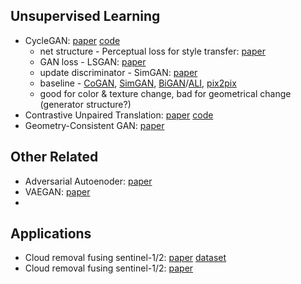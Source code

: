 ## Unsupervised Learning

* CycleGAN: [paper](https://openaccess.thecvf.com/content_ICCV_2017/papers/Zhu_Unpaired_Image-To-Image_Translation_ICCV_2017_paper.pdf) [code](https://github.com/junyanz/pytorch-CycleGAN-and-pix2pix)
  * net structure - Perceptual loss for style transfer: [paper](https://arxiv.org/pdf/1603.08155.pdf%7C)
  * GAN loss - LSGAN: [paper](https://openaccess.thecvf.com/content_ICCV_2017/papers/Mao_Least_Squares_Generative_ICCV_2017_paper.pdf)
  * update discriminator - SimGAN: [paper](https://openaccess.thecvf.com/content_cvpr_2017/papers/Shrivastava_Learning_From_Simulated_CVPR_2017_paper.pdf)
  * baseline - [CoGAN](https://arxiv.org/pdf/1606.07536.pdf), [SimGAN](https://openaccess.thecvf.com/content_cvpr_2017/papers/Shrivastava_Learning_From_Simulated_CVPR_2017_paper.pdf), [BiGAN](https://arxiv.org/pdf/1605.09782.pdf)/[ALI](https://arxiv.org/pdf/1606.00704.pdf), [pix2pix](https://openaccess.thecvf.com/content_cvpr_2017/papers/Isola_Image-To-Image_Translation_With_CVPR_2017_paper.pdf)
  * good for color & texture change, bad for geometrical change (generator structure?)
* Contrastive Unpaired Translation: [paper](https://arxiv.org/abs/2007.15651) [code](https://github.com/taesungp/contrastive-unpaired-translation)
* Geometry-Consistent GAN: [paper](https://openaccess.thecvf.com/content_CVPR_2019/papers/Fu_Geometry-Consistent_Generative_Adversarial_Networks_for_One-Sided_Unsupervised_Domain_Mapping_CVPR_2019_paper.pdf)


## Other Related 

* Adversarial Autoenoder: [paper](https://arxiv.org/abs/1511.05644)
* VAEGAN: [paper](http://proceedings.mlr.press/v48/larsen16.pdf)
* 

## Applications
* Cloud removal fusing sentinel-1/2: [paper](https://ieeexplore.ieee.org/stamp/stamp.jsp?tp=&arnumber=9211498) [dataset](https://mediatum.ub.tum.de/1554803)
* Cloud removal fusing sentinel-1/2: [paper](https://www.sciencedirect.com/science/article/pii/S0924271620301398)
